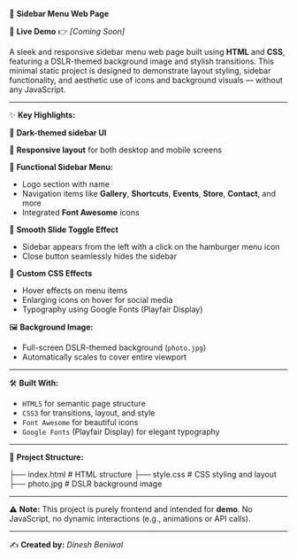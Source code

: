 📸 **Sidebar Menu Web Page**

🔗 **Live Demo** 👉 *[Coming Soon]*

A sleek and responsive sidebar menu web page built using **HTML** and **CSS**, featuring a DSLR-themed background image and stylish transitions. This minimal static project is designed to demonstrate layout styling, sidebar functionality, and aesthetic use of icons and background visuals — without any JavaScript.

---

✨ **Key Highlights:**

🎨 **Dark-themed sidebar UI**

📱 **Responsive layout** for both desktop and mobile screens

📂 **Functional Sidebar Menu:**
- Logo section with name
- Navigation items like **Gallery**, **Shortcuts**, **Events**, **Store**, **Contact**, and more
- Integrated **Font Awesome** icons

🔲 **Smooth Slide Toggle Effect**
- Sidebar appears from the left with a click on the hamburger menu icon
- Close button seamlessly hides the sidebar

🔧 **Custom CSS Effects**
- Hover effects on menu items
- Enlarging icons on hover for social media
- Typography using Google Fonts (Playfair Display)

🖼️ **Background Image:**
- Full-screen DSLR-themed background (`photo.jpg`)
- Automatically scales to cover entire viewport

---

🛠️ **Built With:**

- `HTML5` for semantic page structure
- `CSS3` for transitions, layout, and style
- `Font Awesome` for beautiful icons
- `Google Fonts` (Playfair Display) for elegant typography

---

📁 **Project Structure:**

├── index.html # HTML structure
├── style.css # CSS styling and layout
├── photo.jpg # DSLR background image


---

⚠️ **Note:**
This project is purely frontend and intended for **demo**. No JavaScript, no dynamic interactions (e.g., animations or API calls).

---

✍️ **Created by:** *Dinesh Beniwal*

